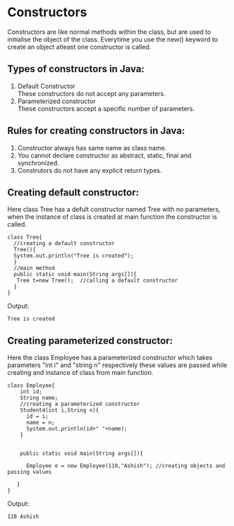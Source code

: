 # Constructors 
Constructors are like normal methods within the class, but are used to initialise the object of the class. Everytime you use the new() keyword to create an object atleast one constructor is called.
## Types of constructors in Java:
1. Default Constructor<br />
These constructors do not accept any parameters.<br />
1. Parameterized constructor<br />
These constructors accept a specific number of parameters.<br />
## Rules for creating constructors in Java:
1. Constructor always has same name as class name.
1. You cannot declare constructor as abstract, static, final and synchronized.
1. Construtors do not have any explicit return types.

## Creating default constructor:
Here class Tree has a defult constructor named Tree with no parameters, when the instance of class is created at main function the constructor is called.
```
class Tree{  
  //creating a default constructor  
  Tree(){
  System.out.println("Tree is created");
  }  
  //main method  
  public static void main(String args[]){  
   Tree t=new Tree();  //calling a default constructor  
  }  
}  
```
Output:
```
Tree is created
```
## Creating parameterized constructor:
Here the class Employee has a parameterized constructor which takes parameters "int i" and "string n" respectively these values are passed while creating and instance of class from main function.
```
class Employee{  
    int id;  
    String name;  
    //creating a parameterized constructor  
    Student4(int i,String n){  
      id = i;  
      name = n; 
      System.out.println(id+" "+name);
    }  
   
 
    public static void main(String args[]){  
    
      Employee e = new Employee(110,"Ashish"); //creating objects and passing values  
     
   }  
}  
```
Output:
```
110 Ashish
```
